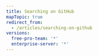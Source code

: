 ```yaml
---
title: Searching on GitHub
mapTopic: true
redirect_from:
  - /articles/searching-on-github
versions:
  free-pro-team: '*'
  enterprise-server: '*'
---
```


